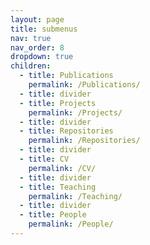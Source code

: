 ```yaml
---
layout: page
title: submenus
nav: true
nav_order: 8
dropdown: true
children:
  - title: Publications
    permalink: /Publications/
  - title: divider
  - title: Projects
    permalink: /Projects/
  - title: divider
  - title: Repositories
    permalink: /Repositories/
  - title: divider
  - title: CV
    permalink: /CV/
  - title: divider
  - title: Teaching
    permalink: /Teaching/
  - title: divider
  - title: People
    permalink: /People/
---
```

